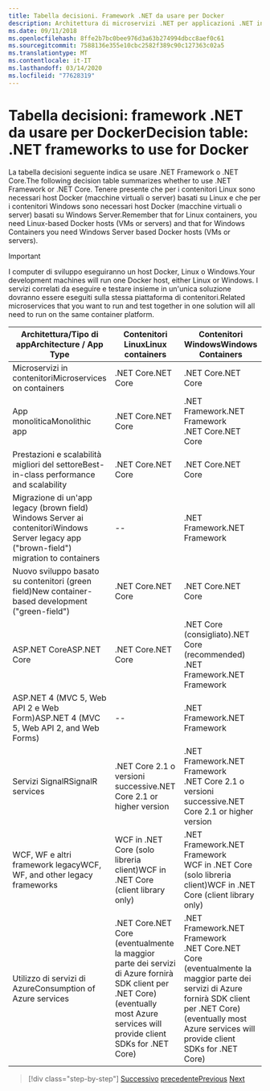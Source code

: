 ```yaml
---
title: Tabella decisioni. Framework .NET da usare per Docker
description: Architettura di microservizi .NET per applicazioni .NET in contenitori | Tabella decisioni, framework .NET da usare per Docker
ms.date: 09/11/2018
ms.openlocfilehash: 8ffe2b7bc0bee976d3a63b274994dbcc8aef0c61
ms.sourcegitcommit: 7588136e355e10cbc2582f389c90c127363c02a5
ms.translationtype: MT
ms.contentlocale: it-IT
ms.lasthandoff: 03/14/2020
ms.locfileid: "77628319"
---
```

# <a name="decision-table-net-frameworks-to-use-for-docker"></a><span data-ttu-id="794a2-104">Tabella decisioni: framework .NET da usare per Docker</span><span class="sxs-lookup"><span data-stu-id="794a2-104">Decision table: .NET frameworks to use for Docker</span></span>

<span data-ttu-id="794a2-105">La tabella decisioni seguente indica se usare .NET Framework o .NET Core.</span><span class="sxs-lookup"><span data-stu-id="794a2-105">The following decision table summarizes whether to use .NET Framework or .NET Core.</span></span> <span data-ttu-id="794a2-106">Tenere presente che per i contenitori Linux sono necessari host Docker (macchine virtuali o server) basati su Linux e che per i contenitori Windows sono necessari host Docker (macchine virtuali o server) basati su Windows Server.</span><span class="sxs-lookup"><span data-stu-id="794a2-106">Remember that for Linux containers, you need Linux-based Docker hosts (VMs or servers) and that for Windows Containers you need Windows Server based Docker hosts (VMs or servers).</span></span>

> [!IMPORTANT]
> <span data-ttu-id="794a2-107">I computer di sviluppo eseguiranno un host Docker, Linux o Windows.</span><span class="sxs-lookup"><span data-stu-id="794a2-107">Your development machines will run one Docker host, either Linux or Windows.</span></span> <span data-ttu-id="794a2-108">I servizi correlati da eseguire e testare insieme in un'unica soluzione dovranno essere eseguiti sulla stessa piattaforma di contenitori.</span><span class="sxs-lookup"><span data-stu-id="794a2-108">Related microservices that you want to run and test together in one solution will all need to run on the same container platform.</span></span>

| <span data-ttu-id="794a2-109">Architettura/Tipo di app</span><span class="sxs-lookup"><span data-stu-id="794a2-109">Architecture / App Type</span></span> | <span data-ttu-id="794a2-110">Contenitori Linux</span><span class="sxs-lookup"><span data-stu-id="794a2-110">Linux containers</span></span> | <span data-ttu-id="794a2-111">Contenitori Windows</span><span class="sxs-lookup"><span data-stu-id="794a2-111">Windows Containers</span></span> |
|-------------------------|------------------|--------------------|
| <span data-ttu-id="794a2-112">Microservizi in contenitori</span><span class="sxs-lookup"><span data-stu-id="794a2-112">Microservices on containers</span></span> | <span data-ttu-id="794a2-113">.NET Core</span><span class="sxs-lookup"><span data-stu-id="794a2-113">.NET Core</span></span> | <span data-ttu-id="794a2-114">.NET Core</span><span class="sxs-lookup"><span data-stu-id="794a2-114">.NET Core</span></span> |
| <span data-ttu-id="794a2-115">App monolitica</span><span class="sxs-lookup"><span data-stu-id="794a2-115">Monolithic app</span></span> | <span data-ttu-id="794a2-116">.NET Core</span><span class="sxs-lookup"><span data-stu-id="794a2-116">.NET Core</span></span> | <span data-ttu-id="794a2-117">.NET Framework</span><span class="sxs-lookup"><span data-stu-id="794a2-117">.NET Framework</span></span> <br/> <span data-ttu-id="794a2-118">.NET Core</span><span class="sxs-lookup"><span data-stu-id="794a2-118">.NET Core</span></span> |
| <span data-ttu-id="794a2-119">Prestazioni e scalabilità migliori del settore</span><span class="sxs-lookup"><span data-stu-id="794a2-119">Best-in-class performance and scalability</span></span> | <span data-ttu-id="794a2-120">.NET Core</span><span class="sxs-lookup"><span data-stu-id="794a2-120">.NET Core</span></span> | <span data-ttu-id="794a2-121">.NET Core</span><span class="sxs-lookup"><span data-stu-id="794a2-121">.NET Core</span></span> |
| <span data-ttu-id="794a2-122">Migrazione di un'app legacy (brown field) Windows Server ai contenitori</span><span class="sxs-lookup"><span data-stu-id="794a2-122">Windows Server legacy app ("brown-field") migration to containers</span></span> | -- | <span data-ttu-id="794a2-123">.NET Framework</span><span class="sxs-lookup"><span data-stu-id="794a2-123">.NET Framework</span></span> |
| <span data-ttu-id="794a2-124">Nuovo sviluppo basato su contenitori (green field)</span><span class="sxs-lookup"><span data-stu-id="794a2-124">New container-based development ("green-field")</span></span> | <span data-ttu-id="794a2-125">.NET Core</span><span class="sxs-lookup"><span data-stu-id="794a2-125">.NET Core</span></span> | <span data-ttu-id="794a2-126">.NET Core</span><span class="sxs-lookup"><span data-stu-id="794a2-126">.NET Core</span></span> |
| <span data-ttu-id="794a2-127">ASP.NET Core</span><span class="sxs-lookup"><span data-stu-id="794a2-127">ASP.NET Core</span></span> | <span data-ttu-id="794a2-128">.NET Core</span><span class="sxs-lookup"><span data-stu-id="794a2-128">.NET Core</span></span> | <span data-ttu-id="794a2-129">.NET Core (consigliato)</span><span class="sxs-lookup"><span data-stu-id="794a2-129">.NET Core (recommended)</span></span> <br/> <span data-ttu-id="794a2-130">.NET Framework</span><span class="sxs-lookup"><span data-stu-id="794a2-130">.NET Framework</span></span> |
| <span data-ttu-id="794a2-131">ASP.NET 4 (MVC 5, Web API 2 e Web Form)</span><span class="sxs-lookup"><span data-stu-id="794a2-131">ASP.NET 4 (MVC 5, Web API 2, and Web Forms)</span></span> | -- | <span data-ttu-id="794a2-132">.NET Framework</span><span class="sxs-lookup"><span data-stu-id="794a2-132">.NET Framework</span></span> |
| <span data-ttu-id="794a2-133">Servizi SignalR</span><span class="sxs-lookup"><span data-stu-id="794a2-133">SignalR services</span></span> | <span data-ttu-id="794a2-134">.NET Core 2.1 o versioni successive</span><span class="sxs-lookup"><span data-stu-id="794a2-134">.NET Core 2.1 or higher version</span></span> | <span data-ttu-id="794a2-135">.NET Framework</span><span class="sxs-lookup"><span data-stu-id="794a2-135">.NET Framework</span></span> <br/> <span data-ttu-id="794a2-136">.NET Core 2.1 o versioni successive</span><span class="sxs-lookup"><span data-stu-id="794a2-136">.NET Core 2.1 or higher version</span></span> |
| <span data-ttu-id="794a2-137">WCF, WF e altri framework legacy</span><span class="sxs-lookup"><span data-stu-id="794a2-137">WCF, WF, and other legacy frameworks</span></span> | <span data-ttu-id="794a2-138">WCF in .NET Core (solo libreria client)</span><span class="sxs-lookup"><span data-stu-id="794a2-138">WCF in .NET Core (client library only)</span></span> | <span data-ttu-id="794a2-139">.NET Framework</span><span class="sxs-lookup"><span data-stu-id="794a2-139">.NET Framework</span></span> <br/> <span data-ttu-id="794a2-140">WCF in .NET Core (solo libreria client)</span><span class="sxs-lookup"><span data-stu-id="794a2-140">WCF in .NET Core (client library only)</span></span> |
| <span data-ttu-id="794a2-141">Utilizzo di servizi di Azure</span><span class="sxs-lookup"><span data-stu-id="794a2-141">Consumption of Azure services</span></span> | <span data-ttu-id="794a2-142">.NET Core</span><span class="sxs-lookup"><span data-stu-id="794a2-142">.NET Core</span></span> <br/> <span data-ttu-id="794a2-143">(eventualmente la maggior parte dei servizi di Azure fornirà SDK client per .NET Core)</span><span class="sxs-lookup"><span data-stu-id="794a2-143">(eventually most Azure services will provide client SDKs for .NET Core)</span></span> | <span data-ttu-id="794a2-144">.NET Framework</span><span class="sxs-lookup"><span data-stu-id="794a2-144">.NET Framework</span></span> <br/> <span data-ttu-id="794a2-145">.NET Core</span><span class="sxs-lookup"><span data-stu-id="794a2-145">.NET Core</span></span> <br/> <span data-ttu-id="794a2-146">(eventualmente la maggior parte dei servizi di Azure fornirà SDK client per .NET Core)</span><span class="sxs-lookup"><span data-stu-id="794a2-146">(eventually most Azure services will provide client SDKs for .NET Core)</span></span> |

>[!div class="step-by-step"]
><span data-ttu-id="794a2-147">[Successivo](net-framework-container-scenarios.md)
>[precedente](net-container-os-targets.md)</span><span class="sxs-lookup"><span data-stu-id="794a2-147">[Previous](net-framework-container-scenarios.md)
[Next](net-container-os-targets.md)</span></span>
